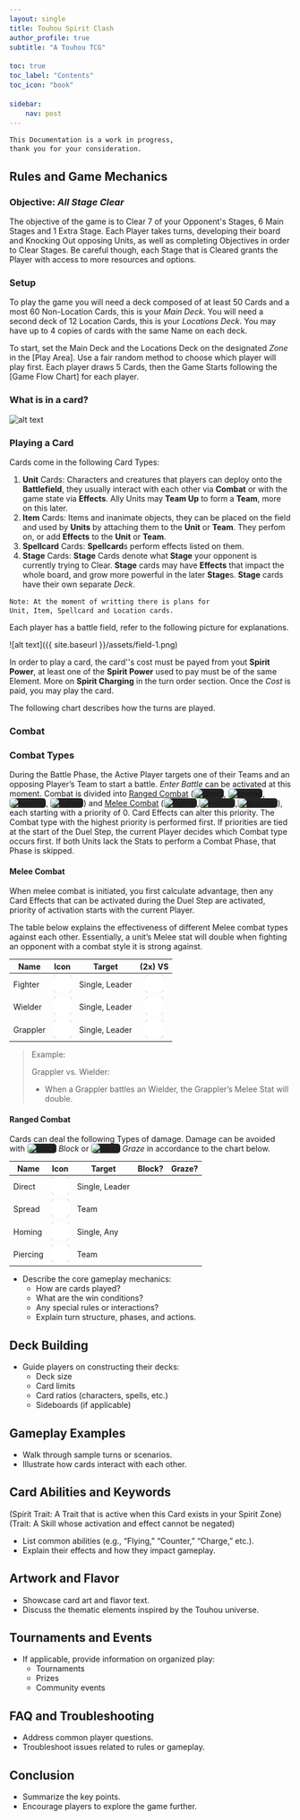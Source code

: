 ```yaml
---
layout: single
title: Touhou Spirit Clash
author_profile: true
subtitle: "A Touhou TCG"

toc: true
toc_label: "Contents"
toc_icon: "book"

sidebar:
    nav: post
---
```

<script src="https://kit.fontawesome.com/a1fb323f80.js" crossorigin="anonymous"></script>
<style> td img { background-color: #252525; height:32px; border-radius: 5px; } .small-svg { background-color: #252525; height:32px; border-radius: 5px; }
.tiny-svg { background-color: #252525; height:24px; border-radius: 5px; }
th img { background-color: #252525; height:32px; border-radius: 5px; } 
i.fa-circle-check { color: green; } i.fa-circle-xmark { color: red; } </style>

```
This Documentation is a work in progress, 
thank you for your consideration.
```

## Rules and Game Mechanics

### Objective: _All Stage Clear_

The objective of the game is to Clear 7 of your Opponent's Stages, 6 Main Stages and 1 Extra Stage. Each Player takes turns, developing their board and Knocking Out opposing Units, as well as completing Objectives in order to Clear Stages. Be careful though, each Stage that is Cleared grants the Player with access to more resources and options. 

### Setup

To play the game you will need a deck composed of at least 50 Cards and a most 60 Non-Location Cards, this is your _Main Deck_. You will need a second deck of 12 Location Cards, this is your _Locations Deck_. You may have up to 4 copies of cards with the same Name on each deck. 

To start, set the Main Deck and the Locations Deck on the designated _Zone_ in the [Play Area]. Use a fair random method to choose which player will play first. Each player draws 5 Cards, then the Game Starts following the [Game Flow Chart] for each player.

### What is in a card?
![alt text](assets/card-parts.png)

### Playing a Card
Cards come in the following Card Types:
1. **Unit** Cards: Characters and creatures that players can deploy onto the **Battlefield**, they usually interact with each other via **Combat** or with the game state via **Effects**. Ally Units may **Team Up** to form a **Team**, more on this later.
2. **Item** Cards: Items and inanimate objects, they can be placed on the field and used by **Units** by attaching them to the **Unit** or **Team**. They perfom on, or add **Effects** to the **Unit** or **Team**.
3. **Spellcard** Cards: **Spellcard**s perform effects listed on them.
4. **Stage** Cards: **Stage** Cards denote what **Stage** your opponent is currently trying to Clear. **Stage** cards may have **Effects** that impact the whole board, and grow more powerful in the later **Stage**s. **Stage** cards have their own separate *Deck*.

```
Note: At the moment of writting there is plans for 
Unit, Item, Spellcard and Location cards.
```


Each player has a battle field, refer to the following picture for explanations.

![alt text]({{ site.baseurl }}/assets/field-1.png)
 
In order to play a card, the card''s cost must be payed from yout **Spirit Power**, at least one of the **Spirit Power** used to pay must be of the same Element. More on **Spirit Charging** in the turn order section. Once the *Cost* is paid, you may play the card.

The following chart describes how the turns are played.


### Combat

### Combat Types

During the Battle Phase, the Active Player targets one of their Teams and an opposing Player’s Team to start a battle. _Enter Battle_ can be activated at this moment. Combat is divided into [Ranged Combat](#ranged-combat) (<img class="tiny-svg" src="{{ site.baseurl }}/assets/images/icons/damage-types/direct.svg" alt="direct">, <img class="tiny-svg" src="{{ site.baseurl }}/assets/images/icons/damage-types/spread.svg" alt="spread">, <img class="tiny-svg" src="{{ site.baseurl }}/assets/images/icons/damage-types/lobbed.svg" alt="homing">, <img class="tiny-svg" src="{{ site.baseurl }}/assets/images/icons/damage-types/beam.svg" alt="fighter">)  and [Melee Combat](#melee-combat) (<img class="tiny-svg" src="{{ site.baseurl }}/assets/images/icons/damage-types/handtohand.svg" alt="fighter">,<img class="tiny-svg" src="{{ site.baseurl }}/assets/images/icons/damage-types/duel-swords.svg" alt="wielder">,<img class="tiny-svg" src="{{ site.baseurl }}/assets/images/icons/damage-types/grapple.svg" alt="grappler">), each starting with a priority of 0. Card Effects can alter this priority. The Combat type with the highest priority is performed first. If priorities are tied at the start of the Duel Step, the current Player decides which Combat type occurs first. If both Units lack the Stats to perform a Combat Phase, that Phase is skipped.

#### Melee Combat

When melee combat is initiated, you first calculate advantage, then any Card Effects that can be activated during the Duel Step are activated, priority of activation starts with the current Player.

The table below explains the effectiveness of different Melee combat types against each other. Essentially, a unit’s Melee stat will double when fighting an opponent with a combat style it is strong against.

| Name | Icon | Target | (2x) VS |
| ---- | :----: | ------ | :----------: |
| Fighter | ![clean](assets/images/icons/damage-types/handtohand.svg) | Single, Leader | ![grapple](assets/images/icons/damage-types/grapple.svg)
| Wielder | ![weapon](assets/images/icons/damage-types/duel-swords.svg) | Single, Leader | ![clean](assets/images/icons/damage-types/handtohand.svg)
| Grappler | ![grapple](assets/images/icons/damage-types/grapple.svg) | Single, Leader | ![weapon](assets/images/icons/damage-types/duel-swords.svg)

> Example: 
>
> Grappler vs. Wielder: 
> - When a Grappler battles an Wielder, the Grappler’s Melee Stat will double. 

#### Ranged Combat
Cards can deal the following Types of damage. Damage can be avoided with <img class="small-svg" src="{{ site.baseurl }}/assets/images/icons/tenacity-types/block.svg" alt="block"> _Block_ or <img class="small-svg" src="{{ site.baseurl }}/assets/images/icons/tenacity-types/dodge.svg" alt="block"> _Graze_ in accordance to the chart below.

| Name | Icon | Target | Block? | Graze? |
| ---- | :----: | ------ | :----------: | :----------: |
| Direct | ![lobbed](assets/images/icons/damage-types/direct.svg) | Single, Leader | <i class="fa-solid fa-circle-check"/>| <i class="fa-solid fa-circle-check"/>
| Spread | ![lobbed](assets/images/icons/damage-types/spread.svg) | Team | <i class="fa-solid fa-circle-check"/>| <i class="fa-solid fa-circle-check"/>
| Homing | ![lobbed](assets/images/icons/damage-types/lobbed.svg) | Single, Any | <i class="fa-solid fa-circle-check"/>| <i class="fa-solid fa-circle-xmark"/>
| Piercing | ![lobbed](assets/images/icons/damage-types/beam.svg) | Team | <i class="fa-solid fa-circle-xmark"/>| <i class="fa-solid fa-circle-check"/>

- Describe the core gameplay mechanics:
    - How are cards played?
    - What are the win conditions?
    - Any special rules or interactions?
    - Explain turn structure, phases, and actions.

## Deck Building
- Guide players on constructing their decks:
    - Deck size
    - Card limits
    - Card ratios (characters, spells, etc.)
    - Sideboards (if applicable)

## Gameplay Examples
- Walk through sample turns or scenarios.
- Illustrate how cards interact with each other.

## Card Abilities and Keywords

(Spirit Trait: A Trait that is active when this Card exists in your Spirit Zone) (Trait: A Skill whose activation and effect cannot be negated)
- List common abilities (e.g., “Flying,” “Counter,” “Charge,” etc.).
- Explain their effects and how they impact gameplay.

## Artwork and Flavor
- Showcase card art and flavor text.
- Discuss the thematic elements inspired by the Touhou universe.

## Tournaments and Events
- If applicable, provide information on organized play:
    - Tournaments
    - Prizes
    - Community events

## FAQ and Troubleshooting
- Address common player questions.
- Troubleshoot issues related to rules or gameplay.

## Conclusion
- Summarize the key points.
- Encourage players to explore the game further.
